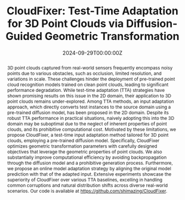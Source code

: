 ---
title: 'CloudFixer: Test-Time Adaptation for 3D Point Clouds via Diffusion-Guided Geometric Transformation'
authors:
  - Hajin Shim
  - admin
  - Eunho Yang
author_notes:
  - 'Equal contribution'
  - 'Equal contribution'
date: '2024-09-29T00:00:00Z'
publishDate: '1998-03-20T00:00:00Z'
publication_types: ['1']
publication: European Conference on Computer Vision (**ECCV**), 2024
publication_short: ECCV 2024

url_pdf: 'https://www.ecva.net/papers/eccv_2024/papers_ECCV/html/4603_ECCV_2024_paper.php'
url_preprint: 'https://arxiv.org/abs/2407.16193'
url_code: 'https://github.com/shimazing/CloudFixer'
image:
  caption: 'Image credit: [**Unsplash**](https://unsplash.com/photos/pLCdAaMFLTE)'
  focal_point: ''
  preview_only: false

note:
abstract: 3D point clouds captured from real-world sensors frequently encompass noisy points due to various obstacles, such as occlusion, limited resolution, and variations in scale. These challenges hinder the deployment of pre-trained point cloud recognition models trained on clean point clouds, leading to significant performance degradation. While test-time adaptation (TTA) strategies have shown promising results on this issue in the 2D domain, their application to 3D point clouds remains under-explored. Among TTA methods, an input adaptation approach, which directly converts test instances to the source domain using a pre-trained diffusion model, has been proposed in the 2D domain. Despite its robust TTA performance in practical situations, naively adopting this into the 3D domain may be suboptimal due to the neglect of inherent properties of point clouds, and its prohibitive computational cost. Motivated by these limitations, we propose CloudFixer, a test-time input adaptation method tailored for 3D point clouds, employing a pre-trained diffusion model. Specifically, CloudFixer optimizes geometric transformation parameters with carefully designed objectives that leverage the geometric properties of point clouds. We also substantially improve computational efficiency by avoiding backpropagation through the diffusion model and a prohibitive generation process. Furthermore, we propose an online model adaptation strategy by aligning the original model prediction with that of the adapted input. Extensive experiments showcase the superiority of CloudFixer over various TTA baselines, excelling in handling common corruptions and natural distribution shifts across diverse real-world scenarios. Our code is available at https://github.com/shimazing/CloudFixer.
summary:
tags: []
featured: true
---